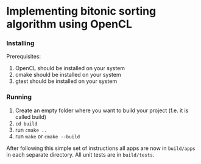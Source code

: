 # Implementing bitonic sorting algorithm using OpenCL

### Installing 
Prerequisites:
1) OpenCL should be installed on your system
2) cmake should be installed on your system
3) gtest should be installed on your system

### Running
1. Create an empty folder where you want to build your project (f.e. it is called build)
2. `cd build`
3. run `cmake .. `
4. run `make` or `cmake --build`

After following this simple set of instructions all apps are now in `build/apps` in each separate directory. All unit tests are in `build/tests`. 